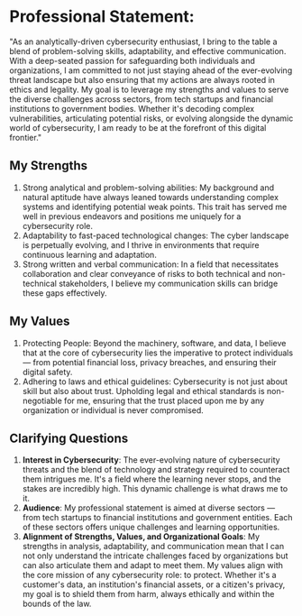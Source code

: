 # Professional Statement:

"As an analytically-driven cybersecurity enthusiast, I bring to the table a blend of problem-solving skills, adaptability, and effective communication. With a deep-seated passion for safeguarding both individuals and organizations, I am committed to not just staying ahead of the ever-evolving threat landscape but also ensuring that my actions are always rooted in ethics and legality. My goal is to leverage my strengths and values to serve the diverse challenges across sectors, from tech startups and financial institutions to government bodies. Whether it's decoding complex vulnerabilities, articulating potential risks, or evolving alongside the dynamic world of cybersecurity, I am ready to be at the forefront of this digital frontier."

## My Strengths

1.  Strong analytical and problem-solving abilities: My background and natural aptitude have always leaned towards understanding complex systems and identifying potential weak points. This trait has served me well in previous endeavors and positions me uniquely for a cybersecurity role.
2.  Adaptability to fast-paced technological changes: The cyber landscape is perpetually evolving, and I thrive in environments that require continuous learning and adaptation.
3.  Strong written and verbal communication: In a field that necessitates collaboration and clear conveyance of risks to both technical and non-technical stakeholders, I believe my communication skills can bridge these gaps effectively.

## My Values

1.  Protecting People: Beyond the machinery, software, and data, I believe that at the core of cybersecurity lies the imperative to protect individuals — from potential financial loss, privacy breaches, and ensuring their digital safety.
2.  Adhering to laws and ethical guidelines: Cybersecurity is not just about skill but also about trust. Upholding legal and ethical standards is non-negotiable for me, ensuring that the trust placed upon me by any organization or individual is never compromised.

## Clarifying Questions

1.  **Interest in Cybersecurity**: The ever-evolving nature of cybersecurity threats and the blend of technology and strategy required to counteract them intrigues me. It's a field where the learning never stops, and the stakes are incredibly high. This dynamic challenge is what draws me to it.
2.  **Audience**: My professional statement is aimed at diverse sectors — from tech startups to financial institutions and government entities. Each of these sectors offers unique challenges and learning opportunities.
3.  **Alignment of Strengths, Values, and Organizational Goals**: My strengths in analysis, adaptability, and communication mean that I can not only understand the intricate challenges faced by organizations but can also articulate them and adapt to meet them. My values align with the core mission of any cybersecurity role: to protect. Whether it's a customer's data, an institution's financial assets, or a citizen's privacy, my goal is to shield them from harm, always ethically and within the bounds of the law.


